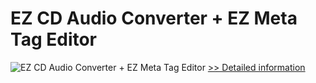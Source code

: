 # EZ CD Audio Converter + EZ Meta Tag Editor
![EZ CD Audio Converter + EZ Meta Tag Editor](https://mycommerce.akamaized.net/api/pimages/P300869568/BIG/300869568.PNG)
[>> Detailed information](https://secure.shareit.com/shareit/product.html?productid=300869568&affiliateid=200057808)